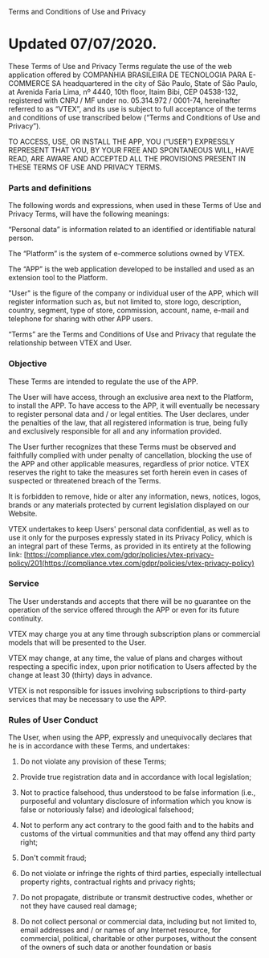 Terms and Conditions of Use and Privacy

  

# Updated 07/07/2020.

  
  

These Terms of Use and Privacy Terms regulate the use of the web application offered by COMPANHIA BRASILEIRA DE TECNOLOGIA PARA E-COMMERCE SA headquartered in the city of São Paulo, State of São Paulo, at Avenida Faria Lima, nº 4440, 10th floor, Itaim Bibi, CEP 04538-132, registered with CNPJ / MF under no. 05.314.972 / 0001-74, hereinafter referred to as “VTEX”, and its use is subject to full acceptance of the terms and conditions of use transcribed below (“Terms and Conditions of Use and Privacy”).

TO ACCESS, USE, OR INSTALL THE APP, YOU (“USER”) EXPRESSLY REPRESENT THAT YOU, BY YOUR FREE AND SPONTANEOUS WILL, HAVE READ, ARE AWARE AND ACCEPTED ALL THE PROVISIONS PRESENT IN THESE TERMS OF USE AND PRIVACY TERMS.

  

### Parts and definitions

  

The following words and expressions, when used in these Terms of Use and Privacy Terms, will have the following meanings:

“Personal data” is information related to an identified or identifiable natural person.

The “Platform” is the system of e-commerce solutions owned by VTEX.

The “APP” is the web application developed to be installed and used as an extension tool to the Platform.

"User" is the figure of the company or individual user of the APP, which will register information such as, but not limited to, store logo, description, country, segment, type of store, commission, account, name, e-mail and telephone for sharing with other APP users.

“Terms” are the Terms and Conditions of Use and Privacy that regulate the relationship between VTEX and User.

  

### Objective
  

These Terms are intended to regulate the use of the APP.

The User will have access, through an exclusive area next to the Platform, to install the APP. To have access to the APP, it will eventually be necessary to register personal data and / or legal entities. The User declares, under the penalties of the law, that all registered information is true, being fully and exclusively responsible for all and any information provided.

The User further recognizes that these Terms must be observed and faithfully complied with under penalty of cancellation, blocking the use of the APP and other applicable measures, regardless of prior notice. VTEX reserves the right to take the measures set forth herein even in cases of suspected or threatened breach of the Terms.

It is forbidden to remove, hide or alter any information, news, notices, logos, brands or any materials protected by current legislation displayed on our Website.

VTEX undertakes to keep Users' personal data confidential, as well as to use it only for the purposes expressly stated in its Privacy Policy, which is an integral part of these Terms, as provided in its entirety at the following link: [https://compliance.vtex.com/gdpr/policies/vtex-privacy-policy/201(https://compliance.vtex.com/gdpr/policies/vtex-privacy-policy)

  

### Service

  

The User understands and accepts that there will be no guarantee on the operation of the service offered through the APP or even for its future continuity.

VTEX may charge you at any time through subscription plans or commercial models that will be presented to the User.

VTEX may change, at any time, the value of plans and charges without respecting a specific index, upon prior notification to Users affected by the change at least 30 (thirty) days in advance.

VTEX is not responsible for issues involving subscriptions to third-party services that may be necessary to use the APP.

  

### Rules of User Conduct

  

The User, when using the APP, expressly and unequivocally declares that he is in accordance with these Terms, and undertakes:

1. Do not violate any provision of these Terms;
    
2. Provide true registration data and in accordance with local legislation;
    
3. Not to practice falsehood, thus understood to be false information (i.e., purposeful and voluntary disclosure of information which you know is false or notoriously false) and ideological falsehood;
    
4. Not to perform any act contrary to the good faith and to the habits and customs of the virtual communities and that may offend any third party right;
    
5. Don't commit fraud;
    
6. Do not violate or infringe the rights of third parties, especially intellectual property rights, contractual rights and privacy rights;
    
7. Do not propagate, distribute or transmit destructive codes, whether or not they have caused real damage;
    
8. Do not collect personal or commercial data, including but not limited to, email addresses and / or names of any Internet resource, for commercial, political, charitable or other purposes, without the consent of the owners of such data or another foundation or basis